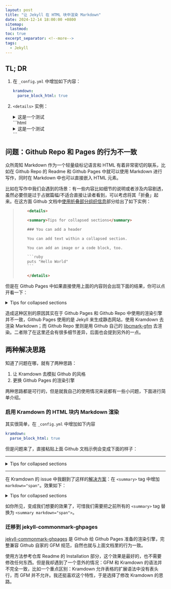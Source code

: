 ```yaml
---
layout: post
title: "让 Jekyll 在 HTML 块中渲染 Markdown"
date: 2024-12-14 18:00:00 +0800
sitemap:
  lastmod:
toc: true 
excerpt_separator: <!--more-->
tags:
  - Jekyll
---
```


## TL; DR

1. 在 `_config.yml` 中增加如下内容：
    ```yaml
    kramdown:
      parse_block_html: true
    ```
2. `<details>` 实例：
    <details>
    <summary markdown="span"> 这是一个测试 </summary>
    <!-- 注意这里的 markdown="span" 是必须的 -->

    以**观察** `Mardown` 是否能 _正常渲染_。

    </details>
    ```html
    <details>
    <summary markdown="span"> 这是一个测试 </summary>
    <!-- 注意这里的 markdown="span" 是必须的 -->

    以**观察** `Mardown` 是否能 _正常渲染_。

    </details>
    ```

<!--more-->

## 问题：Github Repo 和 Pages 的行为不一致

众所周知 Markdown 作为一个轻量级标记语言和 HTML 有着非常密切的联系，比如在 Github Repo 的 Readme 和 Github Pages 中就可以使用 Markdown 进行写作，同时在 Markdown 中也可以直接嵌入 HTML 元素。  

比如在写作中我们会遇到的场景：有一些内容比如细节的说明或者涉及内容剧透，虽然必要但是过于占据篇幅/不适合直接让读者看到，可以考虑将其「折叠」起来。在这方面 Github 文档中[使用折叠部分组织信息](https://docs.github.com/zh/get-started/writing-on-github/working-with-advanced-formatting/organizing-information-with-collapsed-sections)部分给出了如下实例：

> ```html
>     <details>
> 
>     <summary>Tips for collapsed sections</summary>
> 
>     ### You can add a header
> 
>     You can add text within a collapsed section. 
> 
>     You can add an image or a code block, too.
> 
>     ```ruby
>     puts "Hello World"
>     ```
> 
>     </details>
> 
> ```

但是在 Github Pages 中如果直接使用上面的内容则会出现下面的结果，你可以点开看一下：  

<details markdown="0">

<summary>Tips for collapsed sections</summary>

### You can add a header

You can add text within a collapsed section. 

You can add an image or a code block, too.

```ruby
   puts "Hello World"
```

</details>

造成这种区别的原因其实在于 Github Pages 和 Github Repo 中使用的渲染引擎并不一致，Github Pages 使用的是 Jekyll 来生成静态网站，使用 Kramdown 去渲染 Markdown；而 Github Repo 里则是用 Github 自己的 [libcmark-gfm](https://github.com/github/cmark) 去渲染。二者除了在这里还会有很多细节差异，后面也会提到另外的一点。

## 两种解决思路

知道了问题在哪，就有了两种思路：
1. 让 Kramdown 去模拟 Github 的风格
2. 更换 Github Pages 的渲染引擎

两种思路都是可行的，但是就我自己的使用情况来说都有一些小问题，下面进行简单介绍。

### 启用 Kramdown 的 HTML 块内 Markdown 渲染

其实很简单，在 `_config.yml` 中增加如下内容  

```yaml
kramdown:
  parse_block_html: true
```

但是问题来了，直接粘贴上面 Github 文档示例会变成下面的样子：

---
<details>

<summary>Tips for collapsed sections</summary>

<div class="no_toc_section">
### You can add a header
</div>

You can add text within a collapsed section. 

You can add an image or a code block, too.

```ruby
   puts "Hello World"
```

</details>

---

在 Kramdown 的 issue 中我翻到了这样的[解决方案](https://github.com/gettalong/kramdown/issues/155#issuecomment-339793629)：在 `<summary>` tag 中增加 `markdown="span"`。效果如下：

<details>

<summary markdown="span" class="no_toc_section">Tips for collapsed sections</summary>


<div class="no_toc_section">
### You can add a header
</div>

You can add text within a collapsed section. 

You can add an image or a code block, too.

```ruby
   puts "Hello World"
```

</details>

如你所见，变成我们想要的效果了，可惜我们需要把之前所有的 `<summary>` tag 替换为 `<summary markdown="span">`。

### 迁移到 jekyll-commonmark-ghpages

[jekyll-commonmark-ghpages](https://github.com/github/jekyll-commonmark-ghpages) 是 Github 给 Github Pages 准备的渲染引擎，完整兼容 Github 自家的 GFM 规范，自然也就与上面文档里的行为一致。  

使用方法参考仓库 Readme 的 Installation 部分，这个效果是最好的，也不需要修改任何东西。但是我却遇到了一个意外的情况：GFM 和 Kramdown 的语法并不完全一致，比如一个重点区别：Kramdown 允许表格的扩展语法中没有表头行，而 GFM 并不允许。我还挺喜欢这个特性，于是选择了修改 Kramdown 的思路。

